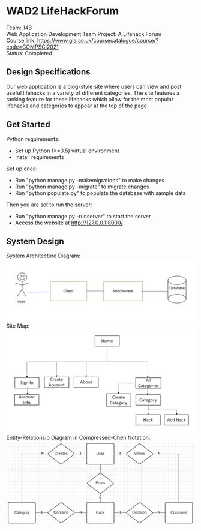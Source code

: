 # WAD2 LifeHackForum
Team: 14B \
Web Application Development Team Project: A Lifehack Forum \
Course link: https://www.gla.ac.uk/coursecatalogue/course/?code=COMPSCI2021 \
Status: Completed

## Design Specifications
Our web application is a blog-style site where users can view and post useful lifehacks in a variety of different categories. The site features a ranking feature for these lifehacks which allow for the most popular lifehacks and categories to appear at the top of the page.

## Get Started
Python requirements:
- Set up Python (>=3.5) virtual environment 
- Install requirements

Set up once:
- Run "python manage.py -makemigrations" to make changes
- Run "python manage.py -migrate" to migrate changes
- Run "python populate.py" to populate the database with sample data

Then you are set to run the server:
- Run "python manage.py -runserver" to start the server
- Access the website at http://127.0.0.1:8000/

## System Design
System Architecture Diagram: 
<img src="static/images/systemarchitecture.jpg" alt="System Architecture Diagram" />
Site Map:
<img src="static/images/sitemap.JPG" alt="Sitemap" />
Entity-Relationsip Diagram in Compressed-Chen Notation: 
<img src="static/images/ERDiagram.JPG" alt="ER Diagram" />
